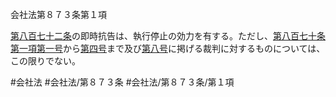 会社法第８７３条第１項

[第八百七十二条](会社法＿＿＿＿第８７２条)の即時抗告は、執行停止の効力を有する。ただし、[第八百七十条第一項第一号](会社法＿＿＿＿第８７０条第１項第１号)から[第四号](会社法＿＿＿＿第８７３条第１項第４号)まで及び[第八号](会社法＿＿＿＿第８７３条第１項第８号)に掲げる裁判に対するものについては、この限りでない。

#会社法
#会社法/第８７３条
#会社法/第８７３条/第１項
